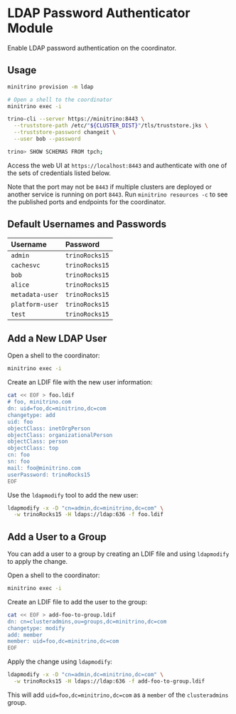 # LDAP Password Authenticator Module

Enable LDAP password authentication on the coordinator.

## Usage

```sh
minitrino provision -m ldap

# Open a shell to the coordinator
minitrino exec -i

trino-cli --server https://minitrino:8443 \
  --truststore-path /etc/"${CLUSTER_DIST}"/tls/truststore.jks \
  --truststore-password changeit \
  --user bob --password

trino> SHOW SCHEMAS FROM tpch;
```

Access the web UI at `https://localhost:8443` and authenticate with one of the
sets of credentials listed below.

Note that the port may not be `8443` if multiple clusters are deployed or
another service is running on port `8443`. Run `minitrino resources -c` to see
the published ports and endpoints for the coordinator.

## Default Usernames and Passwords

| Username         | Password        |
|:-----------------|:---------------|
| `admin`          | `trinoRocks15` |
| `cachesvc`       | `trinoRocks15` |
| `bob`            | `trinoRocks15` |
| `alice`          | `trinoRocks15` |
| `metadata-user`  | `trinoRocks15` |
| `platform-user`  | `trinoRocks15` |
| `test`           | `trinoRocks15` |

## Add a New LDAP User

Open a shell to the coordinator:

```sh
minitrino exec -i
```

Create an LDIF file with the new user information:

```sh
cat << EOF > foo.ldif
# foo, minitrino.com
dn: uid=foo,dc=minitrino,dc=com
changetype: add
uid: foo
objectClass: inetOrgPerson
objectClass: organizationalPerson
objectClass: person
objectClass: top
cn: foo
sn: foo
mail: foo@minitrino.com
userPassword: trinoRocks15
EOF
```

Use the `ldapmodify` tool to add the new user:

```sh
ldapmodify -x -D "cn=admin,dc=minitrino,dc=com" \
  -w trinoRocks15 -H ldaps://ldap:636 -f foo.ldif
```

## Add a User to a Group

You can add a user to a group by creating an LDIF file and using `ldapmodify` to
apply the change.

Open a shell to the coordinator:

```sh
minitrino exec -i
```

Create an LDIF file to add the user to the group:

```sh
cat << EOF > add-foo-to-group.ldif
dn: cn=clusteradmins,ou=groups,dc=minitrino,dc=com
changetype: modify
add: member
member: uid=foo,dc=minitrino,dc=com
EOF
```

Apply the change using `ldapmodify`:

```sh
ldapmodify -x -D "cn=admin,dc=minitrino,dc=com" \
  -w trinoRocks15 -H ldaps://ldap:636 -f add-foo-to-group.ldif
```

This will add `uid=foo,dc=minitrino,dc=com` as a `member` of the `clusteradmins`
group.
